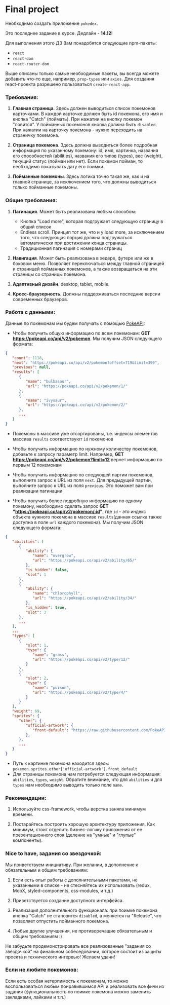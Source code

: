 # Final project

Необходимо создать приложение `pokedex`.

Это последнее задание в курсе. Дедлайн - **14.12**!

Для выполнения этого ДЗ Вам понадобятся следующие npm-пакеты:

* `react`
* `react-dom`
* `react-router-dom`

Выше описаны только самые необходимые пакеты, вы всегда можете добавить что-то еще, например, `prop-types` или `axios`. Для создания react-проекта разрешено пользоваться `create-react-app`.

### Требования:

1. **Главная страница**. Здесь должен выводиться список покемонов карточками. В каждой карточке должен быть id покемона, его имя и кнопка "Catch" (поймать). При нажатии на кнопку покемон "ловится". У пойманных покемонов кнопка должна быть `disabled`. При нажатии на карточку покемона - нужно переходить на страничку покемона.

2. **Страница покемона**. Здесь должна выводиться более подробная информация по указанному покемону: id, имя, картинка, названия его способностей (abilities), названия его типов (types), вес (weight), текущий статус (пойман или нет). Если покемон пойман, то необходимо показывать дату его поимки.

3. **Пойманные покемоны**. Здесь логика точно такая же, как и на главной странице, за исключением того, что должны выводиться только пойманные покемоны.

### Общие требования:

1. **Пагинация**. Может быть реализована любым способом: 
    * Кнопка "Load more", которая подгружает следующую страницу в общий список
    * Endless scroll. Принцип тот же, что и у load more, за исключением того, что следующая порция должна подгружаться автоматически при достижении конца страницы.
    * Традиционная пагинация с номерами страниц

2. **Навигация**. Может быть реализована в хедере, футере или же в боковом меню. Позволяет переключаться между главной страницей и страницей пойманных покемонов, а также возвращаться на эти страницы со страницы покемона.

3. **Адаптивный дизайн**. desktop, tablet, mobile.

4. **Кросс-браузерность**. Должны поддерживаться последние версии современных браузеров. 

### Работа с данными:

Данные по покемонам мы будем получать с помощью [PokeAPI](https://pokeapi.co/):

* Чтобы получить общую информацию по всем покемонам: **GET https://pokeapi.co/api/v2/pokemon**. Мы получим JSON следующего формата:

```json
{
   "count": 1118,
   "next": "https://pokeapi.co/api/v2/pokemon?offset=719&limit=399",
   "previous": null,
   "results": [
      {
         "name": "bulbasaur",
         "url": "https://pokeapi.co/api/v2/pokemon/1/"
      },
      {
         "name": "ivysaur",
         "url": "https://pokeapi.co/api/v2/pokemon/2/"
      },
      ...
   ]
}
```
  * Покемоны в массиве уже отсортированы, т.е. индексы элементов массива `results` соответствуют `id` покемонов
  * Чтобы получить информацию по нужному количеству покемонов, добавьте к запросу параметр limit. Например, **GET https://pokeapi.co/api/v2/pokemon?limit=12** вернет информацию по первым 12 покемонам
  * Чтобы получить информацию по следующей партии покемонов, выполните запрос к URL из поля `next`. Для предыдущей партии, выполните запрос к URL из поля `previous`. Это поможет вам при реализации пагинации


* Чтобы получить более подробную информацию по одному покемону, необходимо сделать запрос **GET "https://pokeapi.co/api/v2/pokemon/:id"**, где `id` - это индекс объекта нужного покемона в массиве `results`(данная ссылка также доступна в поле `url` каждого покемона). Мы получим JSON следующего формата:

```json
{
   "abilities": [
      {
         "ability": {
            "name": "overgrow",
            "url": "https://pokeapi.co/api/v2/ability/65/"
         },
         "is_hidden": false,
         "slot": 1
      },
      {
         "ability": {
            "name": "chlorophyll",
            "url": "https://pokeapi.co/api/v2/ability/34/"
         },
         "is_hidden": true,
         "slot": 3
      },
      ...
   ],
   ...
   "types": [
      {
         "slot": 1,
         "type": {
            "name": "grass",
            "url": "https://pokeapi.co/api/v2/type/12/"
         }
      },
      {
         "slot": 2,
         "type": {
            "name": "poison",
            "url": "https://pokeapi.co/api/v2/type/4/"
         }
      }
   ],
   "weight": 69,
   "sprites": {
      "other": {
         "official-artwork": {
            "front-default": "https://raw.githubusercontent.com/PokeAPI/sprites/master/sprites/pokemon/other/official-artwork/2.png"
         },
      },
      ...
   }
}
``` 
  * Путь к картинке покемона находится здесь: `pokemon.sprites.other['official-artwork'].front_default`
  * Для страницы покемона нам потребуется следующая информация: `abilities`, `types`, `weight`. Обратите внимание, что для `abilities` и для `types` нам необходимо выводить только поле `name`.

### Рекомендации:

1. Используйте css-framework, чтобы верстка заняла минимум времени.

2. Постарайтесь построить хорошую архитектуру приложения. Как минимум, стоит отделить бизнес-логику приложения от ее презентационного слоя (деление на "умные" и "глупые" компоненты).

### Nice to have, задания со звездочкой:

Мы приветствуем инициативу. При желании, в дополнение к обязательным и общим требованиям:

1. Если есть опыт работы с дополнительными пакетами, не указанными в списке - не стесняйтесь их использовать (redux, MobX, styled-components, css-modules, и т.д.)

2. Приветствуется создание доступного интерфейса.
 
3. Реализация дополнительного функционала: при поимке покемона кнопка "Catch" не становится `disabled`, а меняется на "Release", что позволяет отпустить пойманного покемона.

4. Любые другие улучшения, не противоречащие обязательным и общим требованиям :) 

Не забудьте продемонстрировать все реализованные "задания со звёздочкой" на финальном собеседовании, которое состоит из защиты проекта и технического интервью! Желаем удачи!

### Если не любите покемонов:

Если есть особая нетерпимость к покемонам, то можно воспользоваться любым понравившимся API и реализовать все фичи из задания (функциональность по поимке покемона можно заменить закладками, лайками и т.п.)
